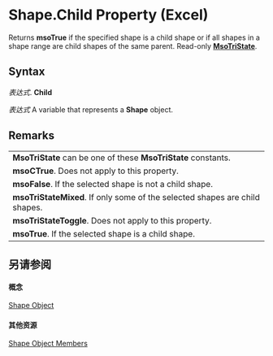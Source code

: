 
# Shape.Child Property (Excel)

Returns  **msoTrue** if the specified shape is a child shape or if all shapes in a shape range are child shapes of the same parent. Read-only **[MsoTriState](http://msdn.microsoft.com/library/2036cfc9-be7d-e05c-bec7-af05e3c3c515%28Office.15%29.aspx)**.


## Syntax

 _表达式_. **Child**

 _表达式_ A variable that represents a **Shape** object.


## Remarks




||
|:-----|
|**MsoTriState** can be one of these **MsoTriState** constants.|
|**msoCTrue**. Does not apply to this property.|
|**msoFalse**. If the selected shape is not a child shape.|
|**msoTriStateMixed**. If only some of the selected shapes are child shapes.|
|**msoTriStateToggle**. Does not apply to this property.|
|**msoTrue**. If the selected shape is a child shape.|

## 另请参阅


#### 概念


[Shape Object](8f01fcd1-b7d9-5216-2de5-40fb6648a403.md)
#### 其他资源


[Shape Object Members](http://msdn.microsoft.com/library/0fed7136-4228-6c32-507d-3bd36aa56d9a%28Office.15%29.aspx)